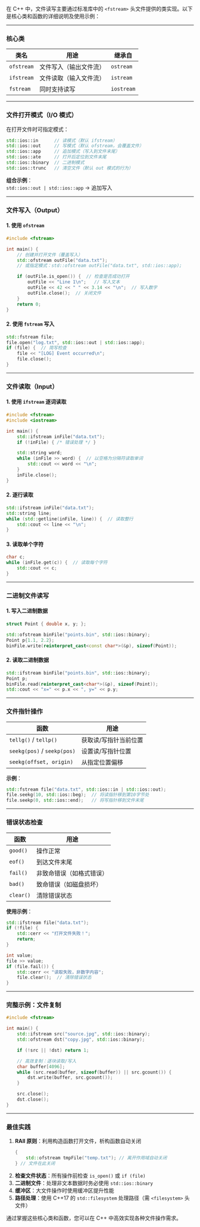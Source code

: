 在 C++ 中，文件读写主要通过标准库中的 `<fstream>` 头文件提供的类实现。以下是核心类和函数的详细说明及使用示例：

---

### **核心类**
| 类名       | 用途                   | 继承自     |
| ---------- | ---------------------- | ---------- |
| `ofstream` | 文件写入（输出文件流） | `ostream`  |
| `ifstream` | 文件读取（输入文件流） | `istream`  |
| `fstream`  | 同时支持读写           | `iostream` |

---

### **文件打开模式（I/O 模式）**
在打开文件时可指定模式：
```cpp
std::ios::in      // 读模式（默认 ifstream）
std::ios::out     // 写模式（默认 ofstream，会覆盖文件）
std::ios::app     // 追加模式（写入到文件末尾）
std::ios::ate     // 打开后定位到文件末尾
std::ios::binary  // 二进制模式
std::ios::trunc   // 清空文件（默认 out 模式的行为）
```
**组合示例**：  
`std::ios::out | std::ios::app` → 追加写入

---

### **文件写入（Output）**
#### 1. 使用 `ofstream`
```cpp
#include <fstream>

int main() {
    // 创建并打开文件（覆盖写入）
    std::ofstream outFile("data.txt");
    // 或指定模式：std::ofstream outFile("data.txt", std::ios::app);

    if (outFile.is_open()) {  // 检查是否成功打开
        outFile << "Line 1\n";   // 写入文本
        outFile << 42 << " " << 3.14 << "\n";  // 写入数字
        outFile.close();  // 关闭文件
    }
    return 0;
}
```

#### 2. 使用 `fstream` 写入
```cpp
std::fstream file;
file.open("log.txt", std::ios::out | std::ios::app);
if (file) {  // 简写检查
    file << "[LOG] Event occurred\n";
    file.close();
}
```

---

### **文件读取（Input）**
#### 1. 使用 `ifstream` 逐词读取
```cpp
#include <fstream>
#include <iostream>

int main() {
    std::ifstream inFile("data.txt");
    if (!inFile) { /* 错误处理 */ }

    std::string word;
    while (inFile >> word) {  // 以空格为分隔符读取单词
        std::cout << word << "\n";
    }
    inFile.close();
}
```

#### 2. 逐行读取
```cpp
std::ifstream inFile("data.txt");
std::string line;
while (std::getline(inFile, line)) {  // 读取整行
    std::cout << line << "\n";
}
```

#### 3. 读取单个字符
```cpp
char c;
while (inFile.get(c)) {  // 读取每个字符
    std::cout << c;
}
```

---

### **二进制文件读写**
#### 1. 写入二进制数据
```cpp
struct Point { double x, y; };

std::ofstream binFile("points.bin", std::ios::binary);
Point p{1.1, 2.2};
binFile.write(reinterpret_cast<const char*>(&p), sizeof(Point));
```

#### 2. 读取二进制数据
```cpp
std::ifstream binFile("points.bin", std::ios::binary);
Point p;
binFile.read(reinterpret_cast<char*>(&p), sizeof(Point));
std::cout << "x=" << p.x << ", y=" << p.y;
```

---

### **文件指针操作**
| 函数                        | 用途                  |
| --------------------------- | --------------------- |
| `tellg()` / `tellp()`       | 获取读/写指针当前位置 |
| `seekg(pos)` / `seekp(pos)` | 设置读/写指针位置     |
| `seekg(offset, origin)`     | 从指定位置偏移        |

**示例**：
```cpp
std::fstream file("data.txt", std::ios::in | std::ios::out);
file.seekg(10, std::ios::beg);  // 将读指针移到第10字节处
file.seekp(0, std::ios::end);   // 将写指针移到文件末尾
```

---

### **错误状态检查**
| 函数      | 用途                     |
| --------- | ------------------------ |
| `good()`  | 操作正常                 |
| `eof()`   | 到达文件末尾             |
| `fail()`  | 非致命错误（如格式错误） |
| `bad()`   | 致命错误（如磁盘损坏）   |
| `clear()` | 清除错误状态             |

**使用示例**：
```cpp
std::ifstream file("data.txt");
if (!file) {
    std::cerr << "打开文件失败！";
    return;
}

int value;
file >> value;
if (file.fail()) {
    std::cerr << "读取失败，非数字内容";
    file.clear();  // 清除错误状态
}
```

---

### **完整示例：文件复制**
```cpp
#include <fstream>

int main() {
    std::ifstream src("source.jpg", std::ios::binary);
    std::ofstream dst("copy.jpg", std::ios::binary);

    if (!src || !dst) return 1;

    // 高效复制：逐块读取/写入
    char buffer[4096];
    while (src.read(buffer, sizeof(buffer)) || src.gcount()) {
        dst.write(buffer, src.gcount());
    }

    src.close();
    dst.close();
}
```

---

### **最佳实践**
1. **RAII 原则**：利用构造函数打开文件，析构函数自动关闭
   ```cpp
   {
       std::ofstream tmpFile("temp.txt"); // 离开作用域自动关闭
   } // 文件在此关闭
   ```
2. **检查文件状态**：所有操作前检查 `is_open()` 或 `if (file)`
3. **二进制文件**：处理非文本数据时务必使用 `std::ios::binary`
4. **缓冲区**：大文件操作时使用缓冲区提升性能
5. **路径处理**：使用 C++17 的 `std::filesystem` 处理路径（需 `<filesystem>` 头文件）

通过掌握这些核心类和函数，您可以在 C++ 中高效实现各种文件操作需求。